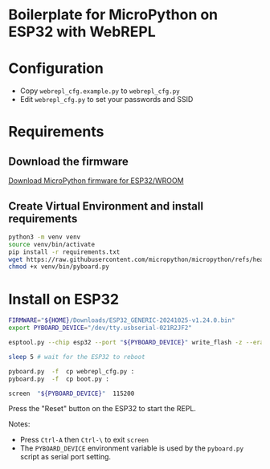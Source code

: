 # Boilerplate for MicroPython on ESP32 with WebREPL

# Configuration
- Copy `webrepl_cfg.example.py` to `webrepl_cfg.py`
- Edit `webrepl_cfg.py` to set your passwords and SSID

# Requirements
## Download the firmware
[Download MicroPython firmware for ESP32/WROOM](https://micropython.org/download/ESP32_GENERIC/)
## Create Virtual Environment and install requirements
```bash 
python3 -m venv venv
source venv/bin/activate
pip install -r requirements.txt
wget https://raw.githubusercontent.com/micropython/micropython/refs/heads/master/tools/pyboard.py -O venv/bin/pyboard.py
chmod +x venv/bin/pyboard.py
```

# Install on ESP32
```bash
FIRMWARE="${HOME}/Downloads/ESP32_GENERIC-20241025-v1.24.0.bin"
export PYBOARD_DEVICE="/dev/tty.usbserial-021R2JF2"

esptool.py --chip esp32 --port "${PYBOARD_DEVICE}" write_flash -z --erase-all --compress 0x1000 "${FIRMWARE}"

sleep 5 # wait for the ESP32 to reboot

pyboard.py  -f  cp webrepl_cfg.py :
pyboard.py  -f  cp boot.py :

screen  "${PYBOARD_DEVICE}"  115200
```
Press the "Reset" button on the ESP32 to start the REPL.

Notes:
- Press `Ctrl-A` then `Ctrl-\` to exit `screen`
- The `PYBOARD_DEVICE` environment variable is used by the `pyboard.py` script as serial port setting. 
